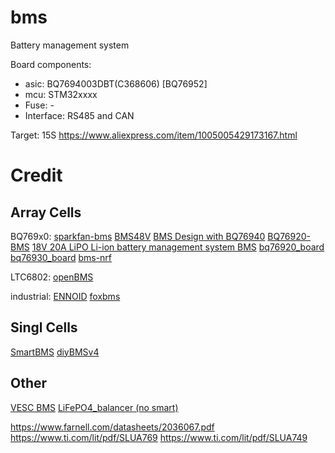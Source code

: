 # bms
Battery management system

Board components:
- asic: BQ7694003DBT(C368606) [BQ76952]
- mcu: STM32xxxx
- Fuse: -
- Interface: RS485 and CAN

Target: 15S
https://www.aliexpress.com/item/1005005429173167.html

# Credit

## Array Cells
BQ769x0:
[sparkfan-bms](https://github.com/nseidle/BMS)
[BMS48V](https://github.com/LibreSolar/bms-15s80-sc)
[BMS Design with BQ76940](https://github.com/fatihbyrmn/BQ7694-IC)
[BQ76920-BMS](https://github.com/ceech/BQ76920-BMS)
[18V 20A LiPO Li-ion battery management system BMS](https://www.tindie.com/products/ceech/18v-20a-lipo-li-ion-battery-management-system-bms/#)
[bq76920_board](https://github.com/ealex/bq76920_board)
[bq76930_board](https://github.com/ealex/bq76930_board)
[bms-nrf](https://github.com/scttnlsn/bms)

LTC6802:
[openBMS](https://github.com/rickygu/openBMS)

industrial:
[ENNOID](https://github.com/EnnoidMe/ENNOID-BMS)
[foxbms](https://github.com/foxBMS/foxbms)

## Singl Cells
[SmartBMS](https://github.com/Green-bms/SmartBMS)
[diyBMSv4](https://github.com/stuartpittaway/diyBMSv4)

## Other
[VESC BMS](https://github.com/vedderb/vesc_bms_fw)
[LiFePO4_balancer (no smart)](https://oshwlab.com/efkostya/lifepo4_balancer)

https://www.farnell.com/datasheets/2036067.pdf
https://www.ti.com/lit/pdf/SLUA769
https://www.ti.com/lit/pdf/SLUA749